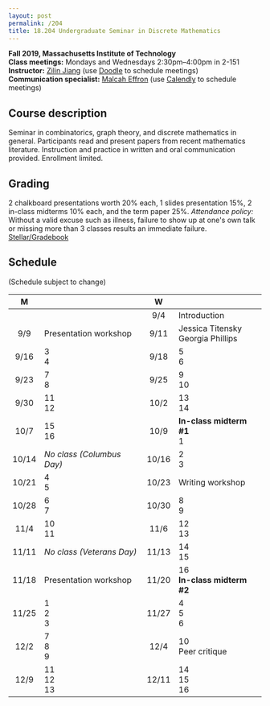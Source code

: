 ```yaml
---
layout: post
permalink: /204
title: 18.204 Undergraduate Seminar in Discrete Mathematics
---
```

**Fall 2019, Massachusetts Institute of Technology**  
**Class meetings:** Mondays and Wednesdays 2:30pm–4:00pm in 2-151  
**Instructor:** [Zilin Jiang](/) (use [Doodle](https://doodle.com/zilin) to schedule meetings)  
**Communication specialist:** [Malcah Effron](https://cmsw.mit.edu/profile/malcah-effron/) (use [Calendly](https://calendly.com/meffron) to schedule meetings)

## Course description

Seminar in combinatorics, graph theory, and discrete mathematics in general. Participants read and present papers from recent mathematics literature. Instruction and practice in written and oral communication provided. Enrollment limited.

## Grading

2 chalkboard presentations worth 20% each, 1 slides presentation 15%, 2 in-class midterms 10% each, and the term paper 25%.
*Attendance policy:* Without a valid excuse such as illness, failure to show up at one's own talk or missing more than 3 classes results an immediate failure.  
[Stellar/Gradebook](http://stellar.mit.edu/course/18/fa19/18.204-2/)

## Schedule

(Schedule subject to change)

| M    |   | W    |   |
|:----:|---|:----:|---|
|  |  | 9/4 | Introduction |
| 9/9 | Presentation workshop | 9/11 | Jessica Titensky<br>Georgia Phillips |
| 9/16 | 3<br>4 | 9/18 | 5<br>6 |
| 9/23 | 7<br>8 | 9/25 | 9<br>10 |
| 9/30 | 11<br>12 | 10/2 | 13<br>14 |
| 10/7 | 15<br>16 | 10/9 | **In-class midterm #1**<br>1 |
| 10/14 | _No class (Columbus Day)_ | 10/16 | 2<br>3 |
| 10/21 | 4<br>5 | 10/23 | Writing workshop |
| 10/28 | 6<br>7 | 10/30 | 8<br>9 |
| 11/4  | 10<br>11 | 11/6 | 12<br>13 |
| 11/11  | _No class (Veterans Day)_ | 11/13  | 14<br>15 |
| 11/18 | Presentation workshop | 11/20 | 16<br>**In-class midterm #2** |
| 11/25 | 1<br>2<br>3 | 11/27 | 4<br>5<br>6 |
| 12/2 | 7<br>8<br>9 | 12/4 | 10<br>Peer critique |
| 12/9  | 11<br>12<br>13 | 12/11 | 14<br>15<br>16 |
